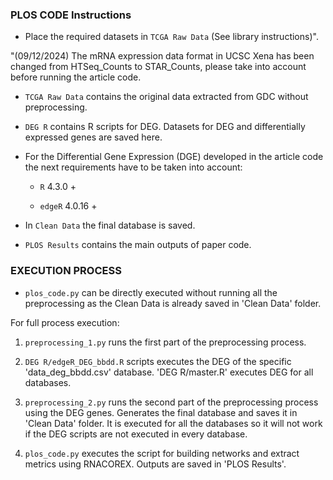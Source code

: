 ### PLOS CODE Instructions

* Place the required datasets in `TCGA Raw Data` (See library instructions)".

"(09/12/2024) The mRNA expression data format in UCSC Xena has been changed from HTSeq_Counts to STAR_Counts, please take into account before running the article code.

* `TCGA Raw Data` contains the original data extracted from GDC without preprocessing.

* `DEG R` contains R scripts for DEG. Datasets for DEG and differentially expressed genes are saved here. 

* For the Differential Gene Expression (DGE) developed in the article code the next requirements have to be taken into account:

  - `R` 4.3.0 +

  - `edgeR` 4.0.16 +

* In `Clean Data` the final database is saved.

* `PLOS Results` contains the main outputs of paper code.


### EXECUTION PROCESS

* `plos_code.py` can be directly executed without running all the preprocessing as the Clean Data is already saved in 'Clean Data' folder.

For full process execution:

1) `preprocessing_1.py` runs the first part of the preprocessing process.

2) `DEG R/edgeR_DEG_bbdd.R` scripts executes the DEG of the specific 'data_deg_bbdd.csv' database. 'DEG R/master.R' executes DEG for all databases.

3) `preprocessing_2.py` runs the second part of the preprocessing process using the DEG genes. Generates the final database and saves it in 'Clean Data' folder. It is executed for all the databases so it will not work if the DEG scripts are not executed in every database.

4) `plos_code.py` executes the script for building networks and extract metrics using RNACOREX. Outputs are saved in 'PLOS Results'.
